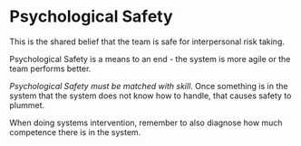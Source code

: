 # Psychological Safety

This is the shared belief that the team is safe for interpersonal risk taking.

Psychological Safety is a means to an end - the system is more agile or the team performs better.

*Psychological Safety must be matched with skill*. Once something is in the system that the system does not know how to handle, that causes safety to plummet.

When doing systems intervention, remember to also diagnose how much competence there is in the system.
